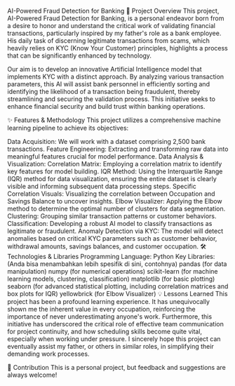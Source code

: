 AI-Powered Fraud Detection for Banking
🚀 Project Overview
This project, AI-Powered Fraud Detection for Banking, is a personal endeavor born from a desire to honor and understand the critical work of validating financial transactions, particularly inspired by my father's role as a bank employee. His daily task of discerning legitimate transactions from scams, which heavily relies on KYC (Know Your Customer) principles, highlights a process that can be significantly enhanced by technology.

Our aim is to develop an innovative Artificial Intelligence model that implements KYC with a distinct approach. By analyzing various transaction parameters, this AI will assist bank personnel in efficiently sorting and identifying the likelihood of a transaction being fraudulent, thereby streamlining and securing the validation process. This initiative seeks to enhance financial security and build trust within banking operations.

✨ Features & Methodology
This project utilizes a comprehensive machine learning pipeline to achieve its objectives:

Data Acquisition: We will work with a dataset comprising 2,500 bank transactions.
Feature Engineering: Extracting and transforming raw data into meaningful features crucial for model performance.
Data Analysis & Visualization:
Correlation Matrix: Employing a correlation matrix to identify key features for model building.
IQR Method: Using the Interquartile Range (IQR) method for data visualization, ensuring the entire dataset is clearly visible and informing subsequent data processing steps.
Specific Correlation Visuals: Visualizing the correlation between Occupation and Savings Balance to uncover insights.
Elbow Visualizer: Applying the Elbow method to determine the optimal number of clusters for data segmentation.
Clustering: Grouping similar transaction patterns or customer behaviors.
Classification: Developing a robust AI model to classify transactions as legitimate or fraudulent.
Anomaly Detection via KYC: The model will detect anomalies based on critical KYC parameters such as customer behavior, withdrawal amounts, savings balances, and customer occupation.
🛠️ Technologies & Libraries
Programming Language: Python
Key Libraries: (Anda bisa menambahkan lebih spesifik di sini, contohnya)
pandas (for data manipulation)
numpy (for numerical operations)
scikit-learn (for machine learning models, clustering, classification)
matplotlib (for basic plotting)
seaborn (for advanced statistical plotting, including correlation matrices and box plots for IQR)
yellowbrick (for Elbow Visualizer)
💡 Lessons Learned
This project has been a profound learning experience. It has unequivocally shown me the inherent value in every occupation, reinforcing the importance of never underestimating anyone's work. Furthermore, this initiative has underscored the critical role of effective team communication for project continuity, and how scheduling skills become quite vital, especially when working under pressure. I sincerely hope this project can eventually assist my father, or others in similar roles, in simplifying their demanding work processes.

🤝 Contribution
This is a personal project, but feedback and suggestions are always welcome!
